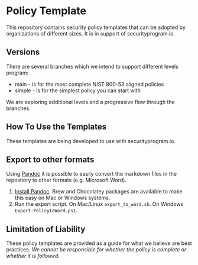 # Policy Template

This repository contains security policy templates that can be adopted by organizations of different sizes.
It is in support of securityprogram.io.

## Versions

There are several branches which we intend to support different levels program:

* main - is for the most complete NIST 800-53 aligned policies
* simple - is for the simplest policy you can start with

We are exploring additional levels and a progressive flow through the branches.

## How To Use the Templates

These templates are being developed to use with securityprogram.io.

## Export to other formats

Using [Pandoc](https://pandoc.org) it is possible to easily convert the markdown files in the repository to other
formats (e.g. Microsoft Word).

1. [Install Pandoc](https://pandoc.org/installing.html). Brew and Chocolatey packages are available to make this easy
   on Mac or Windows systems.
1. Run the export script. On Mac/Linux `export_to_word.sh`. On Windows `Export-PolicyToWord.ps1`.

## Limitation of Liability

These policy templates are provided as a guide for what we believe are best practices.  *We cannot be responsible for
whether the policy is complete or whether it is followed.*

